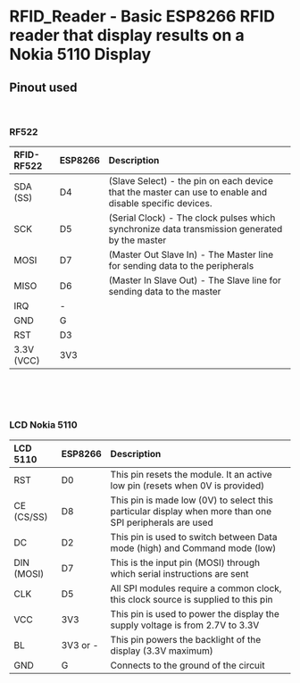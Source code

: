 # RFID_Reader - Basic ESP8266 RFID reader that display results on a Nokia 5110 Display 


## Pinout used 

</br>


### RF522

| RFID-RF522 | ESP8266  | Description |
| :---       |:---      | :---        |
| SDA (SS)   | D4       | (Slave Select) - the pin on each device that the master can use to enable and disable specific devices. |
| SCK        | D5       | (Serial Clock) - The clock pulses which synchronize data transmission generated by the master |
| MOSI       | D7       | (Master Out Slave In) - The Master line for sending data to the peripherals |
| MISO       | D6       | (Master In Slave Out) - The Slave line for sending data to the master |
| IRQ        | -        | | 
| GND        | G        | |
| RST        | D3       | |
| 3.3V (VCC) | 3V3      | |

 
</br>
</br>
</br>

### LCD Nokia 5110

| LCD 5110   | ESP8266  | Description |
| :---       |:---      | :---        |
| RST        | D0       | This pin resets the module. It an active low pin (resets when 0V is provided)|
| CE (CS/SS) | D8       | This pin is made low (0V) to select this particular display when more than one SPI peripherals are used|
| DC         | D2       | This pin is used to switch between Data mode (high) and Command mode (low) |
| DIN (MOSI) | D7       | This is the input pin (MOSI) through which serial instructions are sent |
| CLK        | D5       | All SPI modules require a common clock, this clock source is supplied to this pin |
| VCC        | 3V3      | This pin is used to power the display the supply voltage is from 2.7V to 3.3V |
| BL         | 3V3 or - | This pin powers the backlight of the display (3.3V maximum) |
| GND        | G        | Connects to the ground of the circuit |

